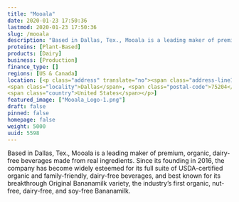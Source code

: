 ```yaml
---
title: "Mooala"
date: 2020-01-23 17:50:36
lastmod: 2020-01-23 17:50:36
slug: /mooala
description: "Based in Dallas, Tex., Mooala is a leading maker of premium, organic, dairy-free beverages made from real ingredients. Since its founding in 2016, the company has become widely esteemed for its full suite of USDA-certified organic and family-friendly, dairy-free beverages, and best known for its breakthrough Original Bananamilk variety, the industry’s first organic, nut-free, dairy-free, and soy-free Bananamilk."
proteins: [Plant-Based]
products: [Dairy]
business: [Production]
finance_type: []
regions: [US & Canada]
location: [<p class="address" translate="no"><span class="address-line1">McKinney Avenue</span><br>
<span class="locality">Dallas</span>, <span class="postal-code">75204</span><br>
<span class="country">United States</span></p>]
featured_image: ["Mooala_Logo-1.png"]
draft: false
pinned: false
homepage: false
weight: 5000
uuid: 5598
---
```

Based in Dallas, Tex., Mooala is a leading maker of premium, organic, dairy-free beverages made from real ingredients. Since its founding in 2016, the company has become widely esteemed for its full suite of USDA-certified organic and family-friendly, dairy-free beverages, and best known for its breakthrough Original Bananamilk variety, the industry’s first organic, nut-free, dairy-free, and soy-free Bananamilk.
